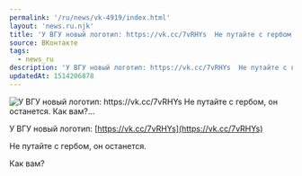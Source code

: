 ```yaml
---
permalink: '/ru/news/vk-4919/index.html'
layout: 'news.ru.njk'
title: 'У ВГУ новый логотип: https://vk.cc/7vRHYs  Не путайте с гербом, он останется.   Как вам?…'
source: ВКонтакте
tags:
  - news_ru
description: 'У ВГУ новый логотип: https://vk.cc/7vRHYs  Не путайте с гербом, он останется.   Как вам?…'
updatedAt: 1514206878
---
```

![У ВГУ новый логотип: https://vk.cc/7vRHYs  Не путайте с гербом, он останется.   Как вам?…](https://sun9-76.userapi.com/impf/c824502/v824502226/5a10e/fXv0HubwGX8.jpg?size=1034x541&quality=96&proxy=1&sign=bae90a261dfe01196154a0e579ba7b7c&c_uniq_tag=UqqdJCIOI-yJ13e7XzwrFcnWSkCh6RsQI6oQ980-VoI&type=album)

У ВГУ новый логотип: [https://vk.cc/7vRHYs](https://vk.cc/7vRHYs)

Не путайте с гербом, он останется.

Как вам?
